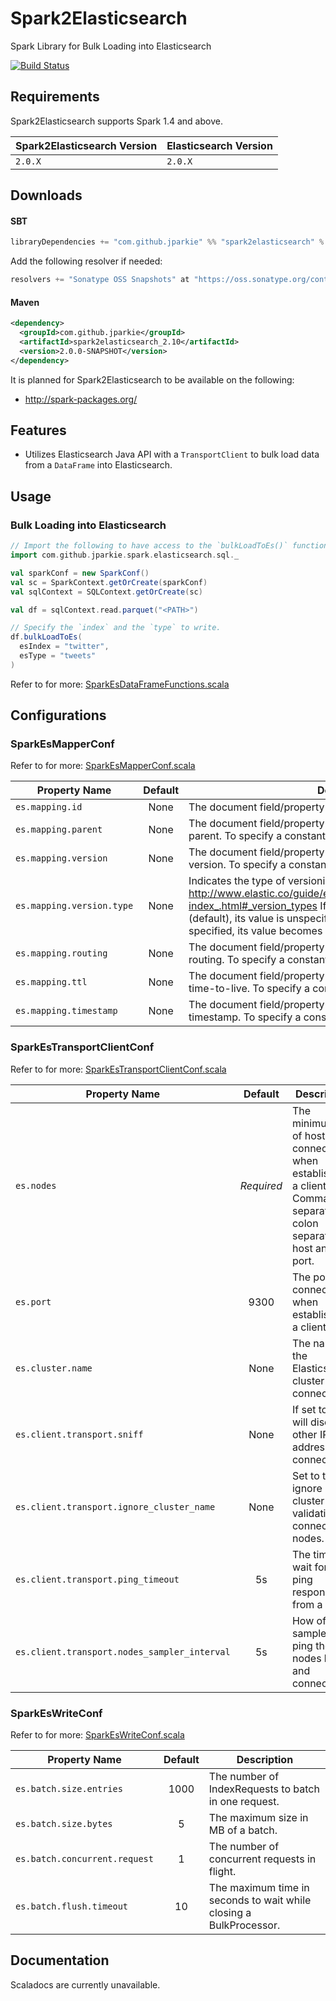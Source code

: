 # Spark2Elasticsearch

Spark Library for Bulk Loading into Elasticsearch

[![Build Status](https://travis-ci.org/jparkie/Spark2Elasticsearch.svg?branch=master)](https://travis-ci.org/jparkie/Spark2Elasticsearch)

## Requirements

Spark2Elasticsearch supports Spark 1.4 and above.

| Spark2Elasticsearch Version | Elasticsearch Version |
| --------------------------- | --------------------- |
| `2.0.X`                     | `2.0.X`               |

## Downloads

#### SBT
```scala
libraryDependencies += "com.github.jparkie" %% "spark2elasticsearch" % "2.0.0-SNAPSHOT"
```

Add the following resolver if needed:

```scala
resolvers += "Sonatype OSS Snapshots" at "https://oss.sonatype.org/content/repositories/snapshots"
```

#### Maven
```xml
<dependency>
  <groupId>com.github.jparkie</groupId>
  <artifactId>spark2elasticsearch_2.10</artifactId>
  <version>2.0.0-SNAPSHOT</version>
</dependency>
```

It is planned for Spark2Elasticsearch to be available on the following:
- http://spark-packages.org/

## Features
- Utilizes Elasticsearch Java API with a `TransportClient` to bulk load data from a `DataFrame` into Elasticsearch.

## Usage

### Bulk Loading into Elasticsearch

```scala
// Import the following to have access to the `bulkLoadToEs()` function.
import com.github.jparkie.spark.elasticsearch.sql._

val sparkConf = new SparkConf()
val sc = SparkContext.getOrCreate(sparkConf)
val sqlContext = SQLContext.getOrCreate(sc)

val df = sqlContext.read.parquet("<PATH>")

// Specify the `index` and the `type` to write.
df.bulkLoadToEs(
  esIndex = "twitter",
  esType = "tweets"
)
```

Refer to for more: [SparkEsDataFrameFunctions.scala](https://github.com/jparkie/Spark2Elasticsearch/blob/master/src/main/scala/com/github/jparkie/spark/elasticsearch/sql/SparkEsDataFrameFunctions.scala)

## Configurations

### SparkEsMapperConf

Refer to for more: [SparkEsMapperConf.scala](https://github.com/jparkie/Spark2Elasticsearch/blob/master/src/main/scala/com/github/jparkie/spark/elasticsearch/conf/SparkEsMapperConf.scala)

| Property Name             | Default | Description |
| ------------------------- |:-------:| ------------|
| `es.mapping.id`           | None    | The document field/property name containing the document id. |
| `es.mapping.parent`       | None    | The document field/property name containing the document parent. To specify a constant, use the <CONSTANT> format. |
| `es.mapping.version`      | None    | The document field/property name containing the document version. To specify a constant, use the <CONSTANT> format. |
| `es.mapping.version.type` | None    | Indicates the type of versioning used. http://www.elastic.co/guide/en/elasticsearch/reference/2.0/docs-index_.html#_version_types If es.mapping.version is undefined (default), its value is unspecified. If es.mapping.version is specified, its value becomes external. |
| `es.mapping.routing`      | None    | The document field/property name containing the document routing. To specify a constant, use the <CONSTANT> format. |
| `es.mapping.ttl`          | None    | The document field/property name containing the document time-to-live. To specify a constant, use the <CONSTANT> format. |
| `es.mapping.timestamp`    | None    | The document field/property name containing the document timestamp. To specify a constant, use the <CONSTANT> format. |

### SparkEsTransportClientConf

Refer to for more: [SparkEsTransportClientConf.scala](https://github.com/jparkie/Spark2Elasticsearch/blob/master/src/main/scala/com/github/jparkie/spark/elasticsearch/conf/SparkEsTransportClientConf.scala)

| Property Name                                | Default    | Description |
| -------------------------------------------- |:----------:| ------------|
| `es.nodes`                                   | *Required* | The minimum set of hosts to connect to when establishing a client. Comma separated, colon separated host and port. |
| `es.port`                                    | 9300       | The port to connect when establishing a client. |
| `es.cluster.name`                            | None       | The name of the Elasticsearch cluster to connect. |
| `es.client.transport.sniff`                  | None       | If set to true, will discover other IP addresses to connect. |
| `es.client.transport.ignore_cluster_name`    | None       | Set to true to ignore cluster name validation of connected nodes. |
| `es.client.transport.ping_timeout`           | 5s         | The time to wait for a ping response from a node. |
| `es.client.transport.nodes_sampler_interval` | 5s         | How often to sample / ping the nodes listed and connected. |

### SparkEsWriteConf

Refer to for more: [SparkEsWriteConf.scala](https://github.com/jparkie/Spark2Elasticsearch/blob/master/src/main/scala/com/github/jparkie/spark/elasticsearch/conf/SparkEsWriteConf.scala)

| Property Name                 | Default | Description |
| ----------------------------- |:-------:| ------------|
| `es.batch.size.entries`       | 1000    | The number of IndexRequests to batch in one request. |
| `es.batch.size.bytes`         | 5       | The maximum size in MB of a batch. |
| `es.batch.concurrent.request` | 1       | The number of concurrent requests in flight. |
| `es.batch.flush.timeout`      | 10      | The maximum time in seconds to wait while closing a BulkProcessor. |

## Documentation

Scaladocs are currently unavailable.
